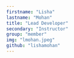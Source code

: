 ```yaml
---
firstname: "Lisha"
lastname: "Mohan"
title: "Lead Developer"
secondary: "Instructor"
group: "member"
img: "lmohan.jpeg"
github: "lishamohan"
---
```

